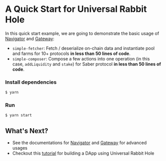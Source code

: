 # A Quick Start for Universal Rabbit Hole

In this quick start example, we are going to demonstrate the basic usage of [Navigator](https://github.com/DappioWonderland/navigator) and [Gateway](https://github.com/DappioWonderland/gateway):

- `simple-fetcher`: Fetch / deserialize on-chain data and instantiate pool and farms for 10+ protocols **in less than 50 lines of code**.
- `simple-composer`: Compose a few actions into one operation (in this case, `addLiquidity` and `stake`) for Saber protocol **in less than 50 lines of code**.

### Install dependencies

```bash
$ yarn
```

### Run

```bash
$ yarn start
```

## What's Next?

- See the documentations for [Navigator](https://dappiowonderland.github.io/navigator/modules.html) and [Gateway](https://dappiowonderland.github.io/gateway/modules.html) for advanced usages
- Checkout this [tutorial](https://github.com/DappioWonderland/simple-aggregator) for building a DApp using Universal Rabbit Hole
